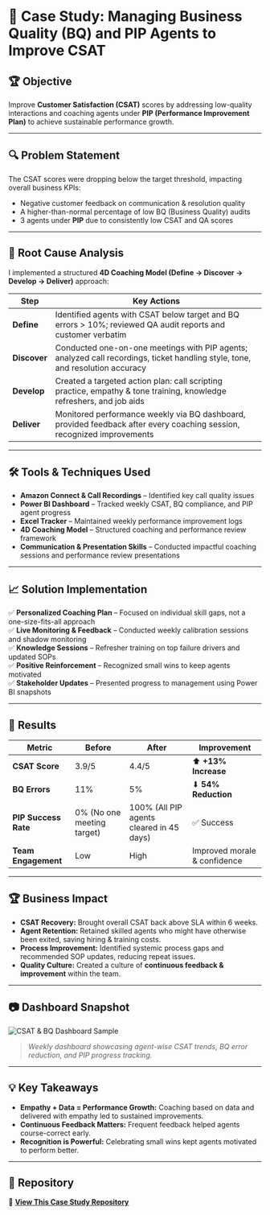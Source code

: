 # 🌟 Case Study: Managing Business Quality (BQ) and PIP Agents to Improve CSAT

## 🏆 Objective  

Improve **Customer Satisfaction (CSAT)** scores by addressing low-quality interactions and coaching agents under **PIP (Performance Improvement Plan)** to achieve sustainable performance growth.

---

## 🔍 Problem Statement  

The CSAT scores were dropping below the target threshold, impacting overall business KPIs:  
- Negative customer feedback on communication & resolution quality  
- A higher-than-normal percentage of low BQ (Business Quality) audits  
- 3 agents under **PIP** due to consistently low CSAT and QA scores  

---

## 🧠 Root Cause Analysis  

I implemented a structured **4D Coaching Model (Define → Discover → Develop → Deliver)** approach:  

| Step | Key Actions |
|------|-------------|
| **Define** | Identified agents with CSAT below target and BQ errors > 10%; reviewed QA audit reports and customer verbatim |
| **Discover** | Conducted one-on-one meetings with PIP agents; analyzed call recordings, ticket handling style, tone, and resolution accuracy |
| **Develop** | Created a targeted action plan: call scripting practice, empathy & tone training, knowledge refreshers, and job aids |
| **Deliver** | Monitored performance weekly via BQ dashboard, provided feedback after every coaching session, recognized improvements |

---

## 🛠️ Tools & Techniques Used  

- **Amazon Connect & Call Recordings** – Identified key call quality issues  
- **Power BI Dashboard** – Tracked weekly CSAT, BQ compliance, and PIP agent progress  
- **Excel Tracker** – Maintained weekly performance improvement logs  
- **4D Coaching Model** – Structured coaching and performance review framework  
- **Communication & Presentation Skills** – Conducted impactful coaching sessions and performance review presentations  

---

## 📈 Solution Implementation  

✅ **Personalized Coaching Plan** – Focused on individual skill gaps, not a one-size-fits-all approach  
✅ **Live Monitoring & Feedback** – Conducted weekly calibration sessions and shadow monitoring  
✅ **Knowledge Sessions** – Refresher training on top failure drivers and updated SOPs  
✅ **Positive Reinforcement** – Recognized small wins to keep agents motivated  
✅ **Stakeholder Updates** – Presented progress to management using Power BI snapshots  

---

## 🎯 Results  

| Metric | Before | After | Improvement |
|-------|--------|-------|------------|
| **CSAT Score** | 3.9/5 | 4.4/5 | ⬆ **+13% Increase** |
| **BQ Errors** | 11% | 5% | ⬇ **54% Reduction** |
| **PIP Success Rate** | 0% (No one meeting target) | 100% (All PIP agents cleared in 45 days) | ✅ Success |
| **Team Engagement** | Low | High | Improved morale & confidence |

---

## 🏆 Business Impact  

- **CSAT Recovery:** Brought overall CSAT back above SLA within 6 weeks.  
- **Agent Retention:** Retained skilled agents who might have otherwise been exited, saving hiring & training costs.  
- **Process Improvement:** Identified systemic process gaps and recommended SOP updates, reducing repeat issues.  
- **Quality Culture:** Created a culture of **continuous feedback & improvement** within the team.

---

## 📷 Dashboard Snapshot  

![CSAT & BQ Dashboard Sample](./screenshots/csat-dashboard.png)

> _Weekly dashboard showcasing agent-wise CSAT trends, BQ error reduction, and PIP progress tracking._

---

## 💡 Key Takeaways  

- **Empathy + Data = Performance Growth:** Coaching based on data and delivered with empathy led to sustained improvements.  
- **Continuous Feedback Matters:** Frequent feedback helped agents course-correct early.  
- **Recognition is Powerful:** Celebrating small wins kept agents motivated to perform better.

---

## 🔗 Repository  

📂 **[View This Case Study Repository](https://github.com/yourusername/CSAT-Improvement-PIP-Case-Study)**  
